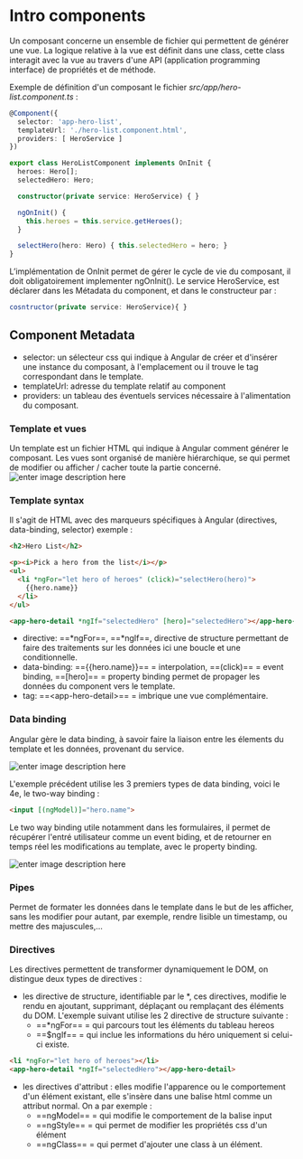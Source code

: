 # Intro components
Un composant concerne un ensemble de fichier qui permettent de générer une vue. La logique relative à la vue est définit dans une class, cette class interagit avec la vue au travers d'une API (application programming interface) de propriétés et de méthode.

Exemple de définition d'un composant le fichier *src/app/hero-list.component.ts* :

```ts
@Component({
  selector: 'app-hero-list',
  templateUrl: './hero-list.component.html',
  providers: [ HeroService ]
})

export class HeroListComponent implements OnInit {
  heroes: Hero[];
  selectedHero: Hero;

  constructor(private service: HeroService) { }

  ngOnInit() {
    this.heroes = this.service.getHeroes();
  }

  selectHero(hero: Hero) { this.selectedHero = hero; }
}
```
L’implémentation de OnInit permet de gérer le cycle de vie du composant, il doit obligatoirement implementer ngOnInit().
Le service HeroService, est déclarer dans les Métadata du component, et dans le constructeur par :
```ts
cosntructor(private service: HeroService){ }
```

## Component Metadata
- selector: un sélecteur css qui indique à Angular de créer et d'insérer une instance du composant, à l'emplacement ou il trouve le tag correspondant dans le template.
- templateUrl: adresse du template relatif au component
- providers: un tableau des éventuels services nécessaire à l'alimentation du composant.

### Template et vues
Un template est un fichier HTML qui indique à Angular comment générer le composant. Les vues sont organisé de manière hiérarchique, se qui permet de modifier ou afficher / cacher  toute la partie concerné.
![enter image description here](https://angular.io/generated/images/guide/architecture/component-tree.png)

### Template syntax
Il s'agit de HTML avec des marqueurs spécifiques à Angular (directives, data-binding, selector) exemple :

```html
<h2>Hero List</h2>

<p><i>Pick a hero from the list</i></p>
<ul>
  <li *ngFor="let hero of heroes" (click)="selectHero(hero)">
    {{hero.name}}
  </li>
</ul>

<app-hero-detail *ngIf="selectedHero" [hero]="selectedHero"></app-hero-detail>
```
- directive: ==*ngFor==, ==*ngIf==, directive de structure permettant de faire des traitements sur les données ici une boucle et une conditionnelle.
- data-binding: =={{hero.name}}== = interpolation, ==(click)== = event binding, ==[hero]== = property binding permet de propager les données du component vers le template.
- tag: ==<app-hero-detail\>== = imbrique une vue complémentaire.

### Data binding
Angular gère le data binding, à savoir faire la liaison entre les élements du template et les données, provenant du service.

![enter image description here](https://angular.io/generated/images/guide/architecture/databinding.png)

L'exemple précédent utilise les 3 premiers types de data binding, voici le 4e, le two-way binding :
```html
<input [(ngModel)]="hero.name">
```
Le two way binding utile notamment dans les formulaires, il permet de récupérer l'entré utilisateur comme un event biding, et de retourner en temps réel les modifications au template, avec le property binding.

![enter image description here](https://angular.io/generated/images/guide/architecture/component-databinding.png)


### Pipes
Permet de formater les données dans le template dans le but de les afficher, sans les modifier pour autant, par exemple, rendre lisible un timestamp, ou mettre des majuscules,...

### Directives
Les directives permettent de transformer dynamiquement le DOM, on distingue deux types de directives :

- les directive de structure, identifiable par le *, ces directives, modifie le rendu en ajoutant, supprimant, déplaçant ou remplaçant des éléments du DOM.  L'exemple suivant utilise les 2 directive de structure suivante :
	+ ==*ngFor== = qui parcours tout les éléments du tableau hereos
	+ ==$ngIf== = qui inclue les informations du héro uniquement si celui-ci existe.

```html
<li *ngFor="let hero of heroes"></li>
<app-hero-detail *ngIf="selectedHero"></app-hero-detail>
```
- les directives d'attribut : elles modifie l'apparence ou le comportement d'un élément existant, elle s'insère dans une balise html comme un attribut normal. On a par exemple :
	+ ==ngModel== = qui modifie le comportement de la balise input
	+ ==ngStyle== = qui permet de modifier les propriétés css d'un élément
	+ ==ngClass== = qui permet d'ajouter une class à un élément.

<!--stackedit_data:
eyJoaXN0b3J5IjpbMTYxNzgxNDA1OSwxNDY2NDIwMjQ1XX0=
-->